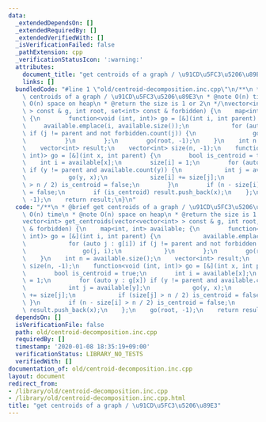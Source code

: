 ```yaml
---
data:
  _extendedDependsOn: []
  _extendedRequiredBy: []
  _extendedVerifiedWith: []
  _isVerificationFailed: false
  _pathExtension: cpp
  _verificationStatusIcon: ':warning:'
  attributes:
    document_title: "get centroids of a graph / \u91CD\u5FC3\u5206\u89E3"
    links: []
  bundledCode: "#line 1 \"old/centroid-decomposition.inc.cpp\"\n/**\n * @brief get\
    \ centroids of a graph / \u91CD\u5FC3\u5206\u89E3\n * @note O(n) time\n * @note\
    \ O(n) space on heap\n * @return the size is 1 or 2\n */\nvector<int> get_centroids(vector<vector<int>\
    \ > const & g, int root, set<int> const & forbidden) {\n    map<int, int> available;\
    \ {\n        function<void (int, int)> go = [&](int i, int parent) {\n       \
    \     available.emplace(i, available.size());\n            for (auto j : g[i])\
    \ if (j != parent and not forbidden.count(j)) {\n                go(j, i);\n \
    \           }\n        };\n        go(root, -1);\n    }\n    int n = available.size();\n\
    \    vector<int> result;\n    vector<int> size(n, -1);\n    function<void (int,\
    \ int)> go = [&](int x, int parent) {\n        bool is_centroid = true;\n    \
    \    int i = available[x];\n        size[i] = 1;\n        for (auto y : g[x])\
    \ if (y != parent and available.count(y)) {\n            int j = available[y];\n\
    \            go(y, x);\n            size[i] += size[j];\n            if (size[j]\
    \ > n / 2) is_centroid = false;\n        }\n        if (n - size[i] > n / 2) is_centroid\
    \ = false;\n        if (is_centroid) result.push_back(x);\n    };\n    go(root,\
    \ -1);\n    return result;\n}\n"
  code: "/**\n * @brief get centroids of a graph / \u91CD\u5FC3\u5206\u89E3\n * @note\
    \ O(n) time\n * @note O(n) space on heap\n * @return the size is 1 or 2\n */\n\
    vector<int> get_centroids(vector<vector<int> > const & g, int root, set<int> const\
    \ & forbidden) {\n    map<int, int> available; {\n        function<void (int,\
    \ int)> go = [&](int i, int parent) {\n            available.emplace(i, available.size());\n\
    \            for (auto j : g[i]) if (j != parent and not forbidden.count(j)) {\n\
    \                go(j, i);\n            }\n        };\n        go(root, -1);\n\
    \    }\n    int n = available.size();\n    vector<int> result;\n    vector<int>\
    \ size(n, -1);\n    function<void (int, int)> go = [&](int x, int parent) {\n\
    \        bool is_centroid = true;\n        int i = available[x];\n        size[i]\
    \ = 1;\n        for (auto y : g[x]) if (y != parent and available.count(y)) {\n\
    \            int j = available[y];\n            go(y, x);\n            size[i]\
    \ += size[j];\n            if (size[j] > n / 2) is_centroid = false;\n       \
    \ }\n        if (n - size[i] > n / 2) is_centroid = false;\n        if (is_centroid)\
    \ result.push_back(x);\n    };\n    go(root, -1);\n    return result;\n}\n"
  dependsOn: []
  isVerificationFile: false
  path: old/centroid-decomposition.inc.cpp
  requiredBy: []
  timestamp: '2020-01-08 18:35:19+09:00'
  verificationStatus: LIBRARY_NO_TESTS
  verifiedWith: []
documentation_of: old/centroid-decomposition.inc.cpp
layout: document
redirect_from:
- /library/old/centroid-decomposition.inc.cpp
- /library/old/centroid-decomposition.inc.cpp.html
title: "get centroids of a graph / \u91CD\u5FC3\u5206\u89E3"
---
```

